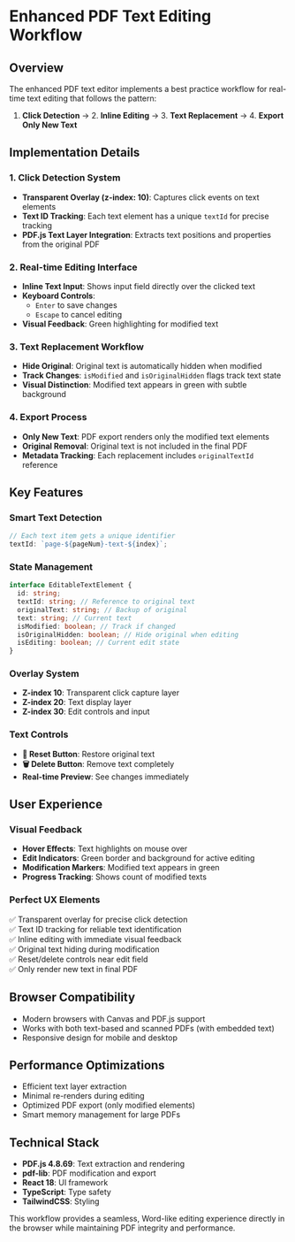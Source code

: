 # Enhanced PDF Text Editing Workflow

## Overview

The enhanced PDF text editor implements a best practice workflow for real-time text editing that follows the pattern:

1. **Click Detection** → 2. **Inline Editing** → 3. **Text Replacement** → 4. **Export Only New Text**

## Implementation Details

### 1. Click Detection System

- **Transparent Overlay (z-index: 10)**: Captures click events on text elements
- **Text ID Tracking**: Each text element has a unique `textId` for precise tracking
- **PDF.js Text Layer Integration**: Extracts text positions and properties from the original PDF

### 2. Real-time Editing Interface

- **Inline Text Input**: Shows input field directly over the clicked text
- **Keyboard Controls**:
  - `Enter` to save changes
  - `Escape` to cancel editing
- **Visual Feedback**: Green highlighting for modified text

### 3. Text Replacement Workflow

- **Hide Original**: Original text is automatically hidden when modified
- **Track Changes**: `isModified` and `isOriginalHidden` flags track text state
- **Visual Distinction**: Modified text appears in green with subtle background

### 4. Export Process

- **Only New Text**: PDF export renders only the modified text elements
- **Original Removal**: Original text is not included in the final PDF
- **Metadata Tracking**: Each replacement includes `originalTextId` reference

## Key Features

### Smart Text Detection

```typescript
// Each text item gets a unique identifier
textId: `page-${pageNum}-text-${index}`;
```

### State Management

```typescript
interface EditableTextElement {
  id: string;
  textId: string; // Reference to original text
  originalText: string; // Backup of original
  text: string; // Current text
  isModified: boolean; // Track if changed
  isOriginalHidden: boolean; // Hide original when editing
  isEditing: boolean; // Current edit state
}
```

### Overlay System

- **Z-index 10**: Transparent click capture layer
- **Z-index 20**: Text display layer
- **Z-index 30**: Edit controls and input

### Text Controls

- **🔄 Reset Button**: Restore original text
- **🗑️ Delete Button**: Remove text completely
- **Real-time Preview**: See changes immediately

## User Experience

### Visual Feedback

- **Hover Effects**: Text highlights on mouse over
- **Edit Indicators**: Green border and background for active editing
- **Modification Markers**: Modified text appears in green
- **Progress Tracking**: Shows count of modified texts

### Perfect UX Elements

✅ Transparent overlay for precise click detection  
✅ Text ID tracking for reliable text identification  
✅ Inline editing with immediate visual feedback  
✅ Original text hiding during modification  
✅ Reset/delete controls near edit field  
✅ Only render new text in final PDF

## Browser Compatibility

- Modern browsers with Canvas and PDF.js support
- Works with both text-based and scanned PDFs (with embedded text)
- Responsive design for mobile and desktop

## Performance Optimizations

- Efficient text layer extraction
- Minimal re-renders during editing
- Optimized PDF export (only modified elements)
- Smart memory management for large PDFs

## Technical Stack

- **PDF.js 4.8.69**: Text extraction and rendering
- **pdf-lib**: PDF modification and export
- **React 18**: UI framework
- **TypeScript**: Type safety
- **TailwindCSS**: Styling

This workflow provides a seamless, Word-like editing experience directly in the browser while maintaining PDF integrity and performance.
